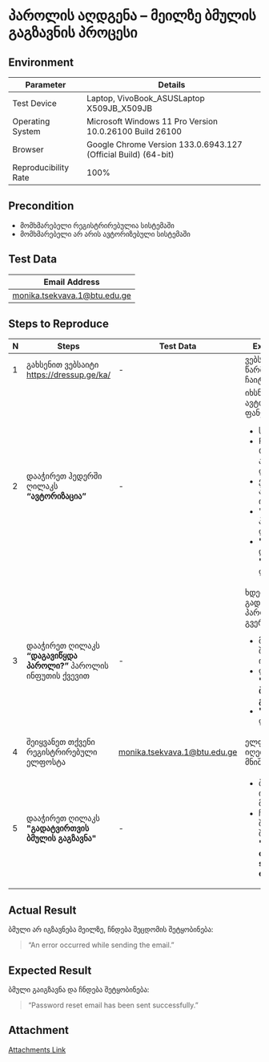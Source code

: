 # პაროლის აღდგენა – მეილზე ბმულის გაგზავნის პროცესი

## Environment

| Parameter           | Details                                                        |
|---------------------|----------------------------------------------------------------|
| Test Device         | Laptop, VivoBook_ASUSLaptop X509JB_X509JB                     |
| Operating System    | Microsoft Windows 11 Pro Version 10.0.26100 Build 26100      |
| Browser             | Google Chrome Version 133.0.6943.127 (Official Build) (64-bit) |
| Reproducibility Rate | 100%                                                         |

## Precondition
- მომხმარებელი რეგისტრირებულია სისტემაში  
- მომხმარებელი არ არის ავტორიზებული სისტემაში  

## Test Data

| Email Address                  |
|----------------------------------|
| monika.tsekvava.1@btu.edu.ge   |

## Steps to Reproduce

| **N** | **Steps**                                                                                     | **Test Data**                     | **Expected Result** |
|-------|------------------------------------------------------------------------------------------------|------------------------------------|----------------------|
| 1     | გახსენით ვებსაიტი https://dressup.ge/ka/                                                     | -                                  | ვებსაიტი წარმატებით ჩაიტვირთება. |
| 2     | დააჭირეთ ჰედერში ღილაკს **“ავტორიზაცია”**                                                     | -                                  | იხსნება ავტორიზაციის ფანჯარა:<ul><li>საიტის ლოგო</li><li>Facebook და Google-ით ავტორიზაციის ღილაკები</li><li>ელფოსტის და პაროლის ინფუთი</li><li>"დაგავიწყდა პაროლი?" ღილაკი</li><li>**"ავტორიზაციის"** და **"რეგისტრაციის"** ღილაკები</li></ul> |
| 3     | დააჭირეთ ღილაკს **“დაგავიწყდა პაროლი?”** პაროლის ინფუთის ქვევით                               | -                                  | ხდება გადამისამართება პაროლის აღდგენის გვერდზე:<ul><li>მეილის შესაყვანი ინფუთი</li><li>ღილაკი **"გადატვირთვის ბმულის გაგზავნა"**</li><li>**"რეგისტრაციის"** ღილაკი</li></ul> |
| 4     | შეიყვანეთ თქვენი რეგისტრირებული ელფოსტა                                                       | monika.tsekvava.1@btu.edu.ge     | ელფოსტის ინფუთი იღებს შეყვანილ მნიშვნელობას. |
| 5     | დააჭირეთ ღილაკს **"გადატვირთვის ბმულის გაგზავნა"**                                           | -                                  | <ul><li>ბმული არ იგზავნება მეილზე</li><li>ჩნდება შეცდომის შეტყობინება: **"An error occurred while sending the email."**</li></ul> |

## Actual Result
ბმული არ იგზავნება მეილზე, ჩნდება შეცდომის შეტყობინება:  
> “An error occurred while sending the email.”

## Expected Result
ბმული გაიგზავნა და ჩნდება შეტყობინება:  
> “Password reset email has been sent successfully.”

## Attachment
[Attachments Link](https://jam.dev/c/7450211f-f25d-4d6c-bc6b-ed3117f0ab11)
